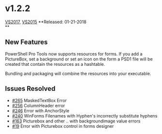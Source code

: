 # v1.2.2

[VS2017](https://marketplace.visualstudio.com/items?itemName=AdamRDriscoll.PowerShellProToolsforVisualStudio2017), [VS2015](https://marketplace.visualstudio.com/items?itemName=AdamRDriscoll.PowerShellProToolsforVisualStudio2015)
**Released: 01-21-2018  
**  

## New Features

PowerShell Pro Tools now supports resources for forms. If you add a PictureBox, set a background or set an icon on the form a PSD1 file will be created that contain the resources as a hashtable. 

Bundling and packaging will combine the resources into your executable.  

## Issues Resolved

- [\#265](https://github.com/adamdriscoll/poshprotools/issues/265) MaskedTextBox Error
- [\#256](https://github.com/adamdriscoll/poshprotools/issues/256) ColumnHeader error 
- [\#246](https://github.com/adamdriscoll/poshprotools/issues/246) Error with AnchorStyle
- [\#240](https://github.com/adamdriscoll/poshprotools/issues/240) WinForms Filenames with Hyphen's incorrectly substitute hyphens 
- [\#163](https://github.com/adamdriscoll/poshprotools/issues/163) Picturebox and other .. with backgroundimage value errors
- [\#19](https://github.com/adamdriscoll/poshprotools/issues/19) Error with Picturebox control in forms designer





 




